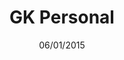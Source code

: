 ---
title: GK Personal
date: 06/01/2015
categories: 
  - WordPress Themes
tags:
  - HTML
  - CSS
  - JavaScript
  - PHP
images: /assets/20220328171649-screencapture-file-C-Users-kerem-Desktop-gk-gk-index-html-2022-03-28-17_16_06.jpg
logo: /assets/logo/gk.png
madefor: https://www.gokhankara.net
preview:
  - icon: fas fa-archive
    label: Index
    url: https://kkerem.com/project/gk
  - icon: fas fa-archive
    label: Project
    url: https://kkerem.com/project/gk/project.html
  - icon: fas fa-archive
    label: About
    url: https://kkerem.com/project/gk/about.html
download:
  - icon: fab fa-archive
    label: HTML
    url: https://kkerem.com/project/gk/archive.rar
---